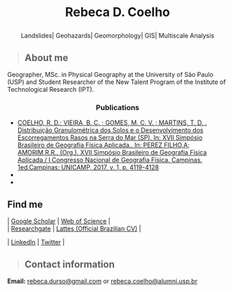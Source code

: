 
   #  <p align="center">Rebeca D. Coelho </p>  
   


<p align="center"> Landslides| Geohazards| Geomorphology| GIS| Multiscale Analysis </p> 


> ## About me
Geographer, MSc. in Physical Geography at the University of São Paulo (USP) and Student Researcher of the New Talent Program of the Institute of Technological Research (IPT). 



### <p align="center">Publications </p> 


- [COELHO, R. D.; VIEIRA, B. C. ; GOMES, M. C. V. ; MARTINS, T. D. . Distribuição Granulométrica dos Solos e o Desenvolvimento dos Escorregamentos Rasos na Serra do Mar (SP). In: XVII Simpósio Brasileiro de Geografia Física Aplicada.. In: PEREZ FILHO,A; AMORIM,R.R.. (Org.). XVII Simpósio Brasileiro de Geografia Física Aplicada / I Congresso Nacional de Geografia Física. Campinas. 1ed.Campinas: UNICAMP, 2017, v. 1, p. 4119-4128](https://ocs.ige.unicamp.br/ojs/sbgfa/article/view/2565)
-
-

## Find me

| [Google Scholar](https://scholar.google.com.br/citations?hl=pt-BR&user=H17um_wAAAAJ)  | [Web of Science](https://publons.com/researcher/3131939/rebeca-durco-coelho)  |   
| [Researchgate](https://www.researchgate.net/profile/Rebeca_Coelho2)                   | [Lattes (Official Brazilian CV)](http://buscatextual.cnpq.br/buscatextual/visualizacv.do?metodo=apresentar&id=K4324962P9) |

| [LinkedIn](https://www.linkedin.com/in/rebeca-dur%C3%A7o-coelho-35b699159)  | [Twitter](https://www.twitter.com/RebecaDurso)  |

> ## Contact information

**Email:** [rebeca.durso@gmail.com](mailto:rebeca.durso@gmail.com)   or  [rebeca.coelho@alumni.usp.br](mailto:rebeca.coelho@usp.br)





